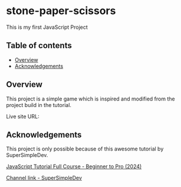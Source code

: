 # stone-paper-scissors
 This is my first JavaScript Project

## Table of contents

- [Overview](#overview)
- [Acknowledgements](#acknowledgements)

## Overview
This project is a simple game which is inspired and modified from the project build in the tutorial.

Live site URL: []()

## Acknowledgements
This project is only possible because of this awesome tutorial by SuperSimpleDev.

[JavaScript Tutorial Full Course - Beginner to Pro (2024)](https://www.youtube.com/watch?v=EerdGm-ehJQ&t=2593s)

[Channel link - SuperSimpleDev](http://www.youtube.com/@SuperSimpleDev)